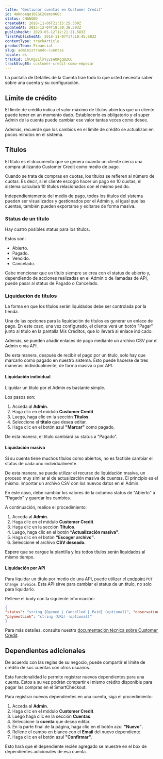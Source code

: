 ```yaml
---
title: 'Gestionar cuentas en Customer Credit'
id: 4eknoeqaj6EGC20amsm6Gc
status: CHANGED
createdAt: 2018-11-06T21:15:25.330Z
updatedAt: 2023-12-04T18:30:36.393Z
publishedAt: 2023-05-12T12:21:21.583Z
firstPublishedAt: 2018-11-07T17:10:45.883Z
contentType: trackArticle
productTeam: Financial
slug: administrando-cuentas
locale: es
trackId: 1hCRg21lXYy2seOKgqQ2CC
trackSlugES: customer-credit-como-empezar
---
```


La pantalla de Detalles de la Cuenta trae todo lo que usted necesita saber sobre una cuenta y su configuración.

## Límite de crédito 

El límite de crédito indica el valor máximo de títulos abiertos que un cliente puede tener en un momento dado. Establecerlo es obligatorio y el super Admin de la cuenta puede cambiar ese valor tantas veces como desee.

Además, recuerde que los cambios en el límite de crédito se actualizan en pocos minutos en el sistema.

## Títulos

El título es el documento que se genera cuando un cliente cierra una compra utilizando Customer Credit como medio de pago. 

Cuando se trata de compras en cuotas, los títulos se refieren al número de cuotas. Es decir, si el cliente escogió hacer un pago en 10 cuotas, el sistema calculará 10 títulos relacionados con el mismo pedido.

Independientemente del medio de pago, todos los títulos del sistema pueden ser visualizados y gestionados por el Admin y, al igual que las cuentas, también pueden exportarse y editarse de forma masiva. 

### Status de un título
Hay cuatro posibles status para los títulos.

Estos son:

- Abierto.
- Pagado. 
- Vencido.
- Cancelado. 

Cabe mencionar que un título siempre se crea con el status de abierto y, dependiendo de  acciones realizadas en el Admin o de llamadas de API, puede pasar al status de Pagado o Cancelado.

### Liquidación de títulos
La forma en que los títulos serán liquidados debe ser controlada por la tienda.

Una de las opciones para la liquidación de títulos es generar un enlace de pago. En este caso, una vez configurado, el cliente verá un botón "Pagar" junto al título en la pantalla Mis Créditos, que lo llevará al enlace indicado. 

Además, se pueden añadir enlaces de pago mediante un archivo CSV por el Admin o vía  API. 

De esta manera, después de recibir el pago por un título, solo hay que marcarlo como pagado en nuestro sistema. Esto puede hacerse de tres maneras: individualmente, de forma masiva o por API. 

#### Liquidación individual

Liquidar un título por el Admin es bastante simple. 

Los pasos son:

1. Acceda al __Admin__.
2. Haga clic en el módulo __Customer Credit__.
3. Luego, haga clic en la sección __Títulos__.
4. Seleccione el __título__ que desea editar.
5. Haga clic en el botón azul __"Marcar"__ como pagado.

De esta manera, el título cambiará su status a "Pagado".

#### Liquidación masiva 
Si su cuenta tiene muchos títulos como abiertos, no es factible cambiar el status de cada uno individualmente. 

De esta manera, se puede utilizar el recurso de liquidación masiva, un proceso muy similar al de actualización masiva de cuentas. El principio es el mismo: importar un archivo CSV con los nuevos datos en el Admin. 

En este caso, debe cambiar los valores de la columna status de "Abierto" a "Pagado" y guardar los cambios.

A continuación, realice el procedimiento:

1. Acceda al __Admin__.
2. Haga clic en el módulo __Customer Credit__.
3. Haga clic en la sección __Títulos__.
4. Luego, haga clic en el botón __“Actualización masiva”__.
5. Haga clic en el botón __“Escoger archivo”__.
6. Seleccione el archivo __CSV deseado__.

Espere que se cargue la plantilla y los todos títulos serán liquidados al mismo tiempo.

#### Liquidación por API

Para liquidar un título por medio de una API, puede utilizar el [endpoint](https://developers.vtex.com/docs/api-reference/customer-credit-api#put-/api/creditcontrol/accounts/-creditAccountId-/invoices/-invoiceId- "endpoint") `PUT Change Invoice`. Esta API sirve para cambiar el status de un título, no solo para liquidarlo.

Rellene el body con la siguiente información:

```json
{
"status": "string [Opened | Cancelled | Paid] (optional)", "observation": "string (optional)",
"paymentLink": "string (URL) (optional)"
}
```

Para más detalles, consulte nuestra [documentación técnica sobre Customer Credit](https://developers.vtex.com/docs/guides/customer-credit-api-overview "documentación ténica sobre Customer Credit.").

## Dependientes adicionales

De acuerdo con las reglas de su negocio, puede compartir el límite de crédito de sus cuentas con otros usuarios.

Esta funcionalidad le permite registrar nuevos dependientes para una cuenta. Estos a su vez podrán compartir el mismo crédito disponible para pagar las compras en el  SmartCheckout.

Para registrar nuevos dependientes en una cuenta, siga el procedimiento:

1. Acceda al __Admin__.
2. Haga clic en el módulo __Customer Credit__.
3. Luego haga clic en la sección __Cuentas__.
4. Seleccione la __cuenta__ que desea editar.
5. En la parte final de la página, haga clic en el botón azul __"Nuevo"__.
6. Rellene el campo en blanco con el __Email__ del nuevo dependiente.
7. Haga clic en el botón azul __"Confirmar"__.

Esto hará que el dependiente recién agregado se muestre en el box de dependientes adicionales de esa cuenta.
